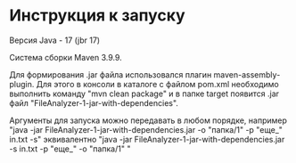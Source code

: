 # Инструкция к запуску

Версия Java - 17 (jbr 17)

Система сборки Maven 3.9.9.

Для формирования .jar файла использовался плагин maven-assembly-plugin. Для этого в консоли в каталоге с файлом pom.xml необходимо выполнить команду "mvn clean package" и в папке target появится .jar файл "FileAnalyzer-1-jar-with-dependencies". 

Аргументы для запуска можно передавать в любом порядке, например "java -jar FileAnalyzer-1-jar-with-dependencies.jar -o "папка/1" -p "еще_" in.txt -s" эквивалентно "java -jar FileAnalyzer-1-jar-with-dependencies.jar  -s in.txt -p "еще_" -o "папка/1" "
